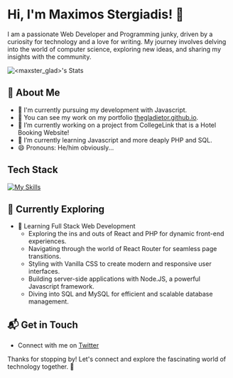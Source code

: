 # Hi, I'm Maximos Stergiadis! 👋

I am a passionate Web Developer and Programming junky, driven by a curiosity for technology and a love for writing. My journey involves delving into the world of computer science, exploring new ideas, and sharing my insights with the community.

![<maxster_glad>'s Stats](https://github-readme-stats.vercel.app/api?username=<maxster_glad>&theme=vue-dark&show_icons=true&hide_border=true&count_private=true)

## 🚀 About Me

- 🔭 I'm currently pursuing my development with Javascript.
- 📝 You can see my work on my portfolio [thegladietor.github.io](https://thegladietor.github.io/portofolio/).
- 🔭 I’m currently working on a project from CollegeLink that is a Hotel Booking Website!
- 🌱 I’m currently learning Javascript and more deaply PHP and SQL.
- 😄 Pronouns: He/him obviously...



## Tech Stack
[![My Skills](https://skillicons.dev/icons?i=js,html,css,Wordpress,windows,vscode,PHP,nodejs,MySQL,linux,js,figma,arduino,astro,c,cpp)](https://skillicons.dev)

## 🌱 Currently Exploring

- 🚀 Learning Full Stack Web Development
  - Exploring the ins and outs of React and PHP for dynamic front-end experiences.
  - Navigating through the world of React Router for seamless page transitions.
  - Styling with Vanilla CSS to create modern and responsive user interfaces.
  - Building server-side applications with Node.JS, a powerful Javascript framework.
  - Diving into SQL and MySQL for efficient and scalable database management.



## 📬 Get in Touch

- Connect with me on [Twitter](https://x.com/Gladietor9)

Thanks for stopping by! Let's connect and explore the fascinating world of technology together. 🚀

